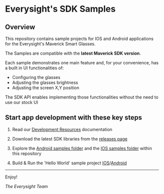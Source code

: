 # Everysight's SDK Samples

## Overview

This repository contains sample projects for IOS and Android applications for the Everysight's Maverick Smart Glasses.

The Samples are compatible with the **latest Maverick SDK version**. 

Each sample demonstrates one main feature and, for your convenience, has a built in UI functionalities of:

- Configuring the glasses
- Adjusting the glasses brightness
- Adjusting the screen X,Y position


The SDK API enables implementing those functionalities without the need to use our stock UI

## Start app development with these key steps

1. Read our [Development Resources](https://everysight.github.io/maverick_docs/) documentation

2. Download the latest SDK libraries from the [releases page](https://github.com/everysight-maverick/sdk/tree/releases)

3. Explore the [Android samples folder](./android) and the [IOS samples folder](./ios) within this repository

4. Build & Run the 'Hello World' sample project [IOS](./ios/HelloWorld)/[Android](./android/helloworld)

---

Enjoy!

_The Everysight Team_


